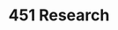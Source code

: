 ---
facebook: https://facebook.com/451-Research-734422849998305
logohandle: 451research
sort: 451research
title: 451 Research
twitter: https://x.com/451Research
website: https://451research.com/
wikipedia: https://en.wikipedia.org/wiki/451_Research
---